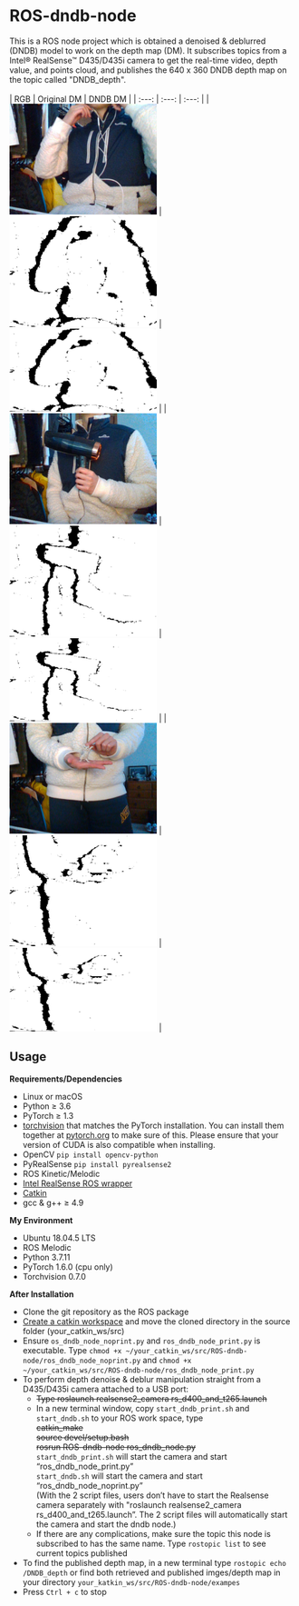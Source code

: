 # ROS-dndb-node
This is a ROS node project which is obtained a denoised & deblurred (DNDB) model to work on the depth map (DM). It subscribes topics from a Intel® RealSense™ D435/D435i camera to get the real-time video, depth value, and points cloud, and publishes the 640 x 360 DNDB depth map on the topic called "DNDB_depth".
<br />
<br />
| RGB | Original DM | DNDB DM |
|     :---:    |     :---:      |     :---:     |
| <img src="examples/input/rgb/1631080115.2456799.png" width="260">     | <img src="examples/input/depth/1631080115.2362533.png" width="260">       | <img src="examples/output/1631080128.3460805.png" width="260">      |
| <img src="examples/input/rgb/1631080151.7598705.png" width="260">     | <img src="examples/input/depth/1631080151.751256.png" width="260">       | <img src="examples/output/1631080164.78647.png" width="260">      |
| <img src="examples/input/rgb/1631080191.5774329.png" width="260">     | <img src="examples/input/depth/1631080191.564463.png" width="260">       | <img src="examples/output/1631080205.0342515.png" width="260">      |



## Usage

**Requirements/Dependencies**

- Linux or macOS
- Python ≥ 3.6
- PyTorch ≥ 1.3
- [torchvision](https://github.com/pytorch/vision/) that matches the PyTorch installation.
	You can install them together at [pytorch.org](https://pytorch.org) to make sure of this.
  Please ensure that your version of CUDA is also compatible when installing.
- OpenCV `pip install opencv-python`
- PyRealSense `pip install pyrealsense2`
- ROS Kinetic/Melodic
- [Intel RealSense ROS wrapper](https://github.com/IntelRealSense/realsense-ros)
- [Catkin](https://www.ros.org/wiki/catkin#Installing_catkin)
- gcc & g++ ≥ 4.9

**My Environment**

- Ubuntu 18.04.5 LTS
- ROS Melodic
- Python 3.7.11
- PyTorch 1.6.0 (cpu only)
- Torchvision 0.7.0

**After Installation**
* Clone the git repository as the ROS package
* [Create a catkin workspace](http://wiki.ros.org/catkin/Tutorials/create_a_workspace) and move the cloned directory in the source folder (your_catkin_ws/src)
* Ensure `os_dndb_node_noprint.py` and `ros_dndb_node_print.py` is executable. Type `chmod +x ~/your_catkin_ws/src/ROS-dndb-node/ros_dndb_node_noprint.py` and `chmod +x ~/your_catkin_ws/src/ROS-dndb-node/ros_dndb_node_print.py`
* To perform depth denoise & deblur manipulation straight from a D435/D435i camera attached to a USB port:
  * <del>Type roslaunch realsense2_camera rs_d400_and_t265.launch</del>
  * In a new terminal window, copy `start_dndb_print.sh` and `start_dndb.sh` to your ROS work space, type<br />
    <del>catkin_make</del><br />
    <del>source devel/setup.bash</del><br />
    <del>rosrun ROS-dndb-node ros_dndb_node.py</del><br />
    `start_dndb_print.sh` will start the camera and start “ros_dndb_node_print.py” <br />
    `start_dndb.sh` will start the camera and start “ros_dndb_node_noprint.py” <br />
    (With the 2 script files, users don’t have to start the Realsense camera separately with "roslaunch realsense2_camera rs_d400_and_t265.launch”. The 2 script files will automatically start the camera and start the dndb node.)
  * If there are any complications, make sure the topic this node is subscribed to has the same name. Type `rostopic list` to see current topics published
* To find the published depth map, in a new terminal type `rostopic echo /DNDB_depth` or find both retrieved and published imges/depth map in your directory `your_katkin_ws/src/ROS-dndb-node/exampes`
* Press `Ctrl + c` to stop
